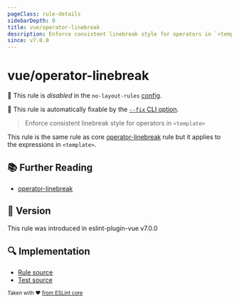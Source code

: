 ```yaml
---
pageClass: rule-details
sidebarDepth: 0
title: vue/operator-linebreak
description: Enforce consistent linebreak style for operators in `<template>`
since: v7.0.0
---
```

# vue/operator-linebreak

🚫 This rule is *disabled* in the `no-layout-rules` [config](https://eslint.vuejs.org/user-guide/#bundle-configurations).

🔧 This rule is automatically fixable by the [`--fix` CLI option](https://eslint.org/docs/latest/user-guide/command-line-interface#--fix).

<!-- end auto-generated rule header -->

> Enforce consistent linebreak style for operators in `<template>`

This rule is the same rule as core [operator-linebreak] rule but it applies to the expressions in `<template>`.

## :books: Further Reading

- [operator-linebreak]

[operator-linebreak]: https://eslint.org/docs/rules/operator-linebreak

## :rocket: Version

This rule was introduced in eslint-plugin-vue v7.0.0

## :mag: Implementation

- [Rule source](https://github.com/vuejs/eslint-plugin-vue/blob/master/lib/rules/operator-linebreak.js)
- [Test source](https://github.com/vuejs/eslint-plugin-vue/blob/master/tests/lib/rules/operator-linebreak.js)

<sup>Taken with ❤️ [from ESLint core](https://eslint.org/docs/rules/operator-linebreak)</sup>
